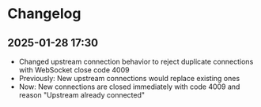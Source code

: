 # Changelog

## 2025-01-28 17:30

- Changed upstream connection behavior to reject duplicate connections with WebSocket close code 4009
- Previously: New upstream connections would replace existing ones
- Now: New connections are closed immediately with code 4009 and reason "Upstream already connected"